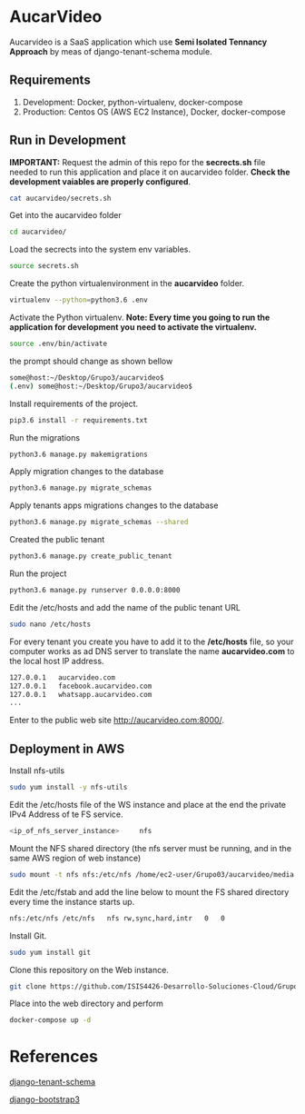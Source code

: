 # AucarVideo 

Aucarvideo is a SaaS application which use **Semi Isolated Tennancy Approach** by meas of django-tenant-schema module.

## Requirements

1. Development: Docker, python-virtualenv, docker-compose
2. Production: Centos OS (AWS EC2 Instance), Docker, docker-compose

## Run in Development

**IMPORTANT:** Request the admin of this repo for the **secrects.sh** file needed to run this application and place it on aucarvideo folder. **Check the development vaiables are properly configured**.


```sh
cat aucarvideo/secrets.sh
```

Get into the aucarvideo folder

```sh
cd aucarvideo/
```

Load the secrects into the system env variables.

```sh
source secrets.sh
```

Create the python virtualenvironment in the **aucarvideo** folder.

```sh
virtualenv --python=python3.6 .env
```

Activate the Python virtualenv. **Note: Every time you going to run the application for development you need to activate the virtualenv.** 

```sh
source .env/bin/activate
```

the prompt should change as shown bellow

```sh
some@host:~/Desktop/Grupo3/aucarvideo$
(.env) some@host:~/Desktop/Grupo3/aucarvideo$
```

Install requirements of the project.

```sh
pip3.6 install -r requirements.txt
```

Run the migrations

```sh
python3.6 manage.py makemigrations
```

Apply migration changes to the database

```sh
python3.6 manage.py migrate_schemas
```

Apply tenants apps migrations changes to the database

```sh
python3.6 manage.py migrate_schemas --shared
```

Created the public tenant

```sh
python3.6 manage.py create_public_tenant
```

Run the project

```sh
python3.6 manage.py runserver 0.0.0.0:8000
```

Edit the /etc/hosts and add the name of the public tenant URL

```sh
sudo nano /etc/hosts
```

For every tenant you create you have to add it to the **/etc/hosts** file, so your
computer works as ad DNS server to translate the name **aucarvideo.com** to the 
local host IP address.

```sh
127.0.0.1	aucarvideo.com
127.0.0.1	facebook.aucarvideo.com
127.0.0.1	whatsapp.aucarvideo.com
...
```

Enter to the public web site http://aucarvideo.com:8000/.

## Deployment in AWS

Install nfs-utils 

```sh
sudo yum install -y nfs-utils
```

Edit the /etc/hosts file of the WS instance and place at the end the private IPv4 Address of te FS service.

```sh
<ip_of_nfs_server_instance> 	nfs
```

Mount the NFS shared directory (the nfs server must be running, and in the same AWS region of web instance)

```sh
sudo mount -t nfs nfs:/etc/nfs /home/ec2-user/Grupo03/aucarvideo/media
```

Edit the /etc/fstab and add the line below to mount the FS shared directory every time the instance starts up. 

```sh
nfs:/etc/nfs /etc/nfs	nfs	rw,sync,hard,intr	0	0
```

Install Git.

```sh
sudo yum install git
```

Clone this repository on the Web instance.

```sh
git clone https://github.com/ISIS4426-Desarrollo-Soluciones-Cloud/Grupo03.git
```

Place into the web directory and perform

```sh
docker-compose up -d
```

# References

[django-tenant-schema](https://django-tenant-schemas.readthedocs.io/en/latest/)

[django-bootstrap3](https://github.com/dyve/django-bootstrap3)

